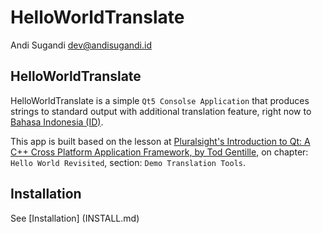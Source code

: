 HelloWorldTranslate
===================
Andi Sugandi <dev@andisugandi.id>

HelloWorldTranslate
-------------------

HelloWorldTranslate is a simple `Qt5 Consolse Application` that produces strings to standard output with additional translation feature, right now to [Bahasa Indonesia (ID)](https://en.wikipedia.org/wiki/Indonesian_language).

This app is built based on the lesson at [Pluralsight's Introduction to Qt: A C++ Cross Platform Application Framework, by Tod Gentille](http://www.pluralsight.com/courses/introduction-qt-cplusplus-framework), on chapter: `Hello World Revisited`, section: `Demo Translation Tools`.

Installation
------------

See [Installation] (INSTALL.md)
